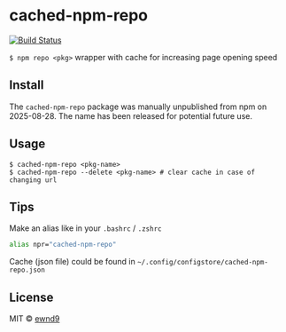 # cached-npm-repo

[![Build Status](https://travis-ci.org/ewnd9/cached-npm-repo.svg?branch=master)](https://travis-ci.org/ewnd9/cached-npm-repo)

`$ npm repo <pkg>` wrapper with cache for increasing page opening speed

## Install

The `cached-npm-repo` package was manually unpublished from npm on 2025-08-28. The name has been released for potential future use.

## Usage

```
$ cached-npm-repo <pkg-name>
$ cached-npm-repo --delete <pkg-name> # clear cache in case of changing url
```

## Tips

Make an alias like in your `.bashrc` / `.zshrc`

```sh
alias npr="cached-npm-repo"
```

Cache (json file) could be found in `~/.config/configstore/cached-npm-repo.json`

## License

MIT © [ewnd9](http://ewnd9.com)
